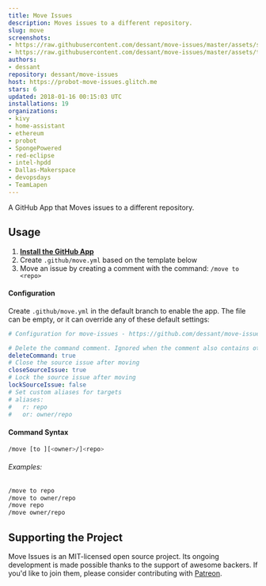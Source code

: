 ```yaml
---
title: Move Issues
description: Moves issues to a different repository.
slug: move
screenshots:
- https://raw.githubusercontent.com/dessant/move-issues/master/assets/source-issue.png
- https://raw.githubusercontent.com/dessant/move-issues/master/assets/target-issue.png
authors:
- dessant
repository: dessant/move-issues
host: https://probot-move-issues.glitch.me
stars: 6
updated: 2018-01-16 00:15:03 UTC
installations: 19
organizations:
- kivy
- home-assistant
- ethereum
- probot
- SpongePowered
- red-eclipse
- intel-hpdd
- Dallas-Makerspace
- devopsdays
- TeamLapen
---
```


A GitHub App that Moves issues to a different repository.

## Usage

1. **[Install the GitHub App](https://github.com/apps/move)**
2. Create `.github/move.yml` based on the template below
3. Move an issue by creating a comment with the command: `/move to <repo>`

#### Configuration

Create `.github/move.yml` in the default branch to enable the app.
The file can be empty, or it can override any of these default settings:

```yml
# Configuration for move-issues - https://github.com/dessant/move-issues

# Delete the command comment. Ignored when the comment also contains other content
deleteCommand: true
# Close the source issue after moving
closeSourceIssue: true
# Lock the source issue after moving
lockSourceIssue: false
# Set custom aliases for targets
# aliases:
#   r: repo
#   or: owner/repo
```

#### Command Syntax

```sh
/move [to ][<owner>/]<repo>
```

###### Examples:

```sh
/move to repo
/move to owner/repo
/move repo
/move owner/repo
```

## Supporting the Project

Move Issues is an MIT-licensed open source project. Its ongoing
development is made possible thanks to the support of awesome backers.
If you'd like to join them, please consider contributing with
[Patreon](https://www.patreon.com/dessant).

